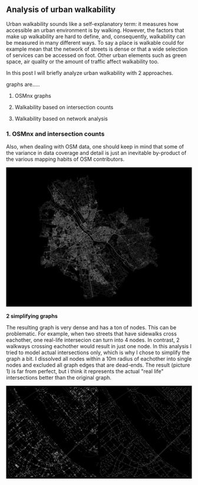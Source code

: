 ## Analysis of urban walkability

Urban walkability sounds like a self-explanatory term: it measures how accessible an urban environment is by walking. However, the factors that make up walkability are hard to define, and, consequently, walkability can be measured in many different ways. To say a place is walkable could for example mean that the network of streets is dense or that a wide selection of services can be accessed on foot. Other urban elements such as green space, air quality or the amount of traffic affect walkability too.

In this post I will briefly analyze urban walkability with 2 approaches.

graphs are.....

1. OSMnx graphs 

2. Walkability based on intersection counts

3. Walkability based on network analysis



### 1. OSMnx and intersection counts

Also, when dealing with OSM data, one should keep in mind that some of the variance in data coverage and detail is just an inevitable by-product of the various mapping habits of OSM contributors.

![Graph overview](docs/graph_overview.png)

**2 simplifying graphs**

The resulting graph is very dense and has a ton of nodes. This can be problematic. For example, when two streets that have sidewalks cross eachother, one real-life intersecion can turn into 4 nodes. In contrast, 2 walkways crossing eachother would result in just one node. In this analysis I tried to model actual intersections only, which is why I chose to simplify the graph a bit. I dissolved all nodes within a 10m radius of eachother into single nodes and excluded all graph edges that are dead-ends. The result (picture 1) is far from perfect, but i think it represents the actual "real life" intersections better than the original graph.

![Graph comparison](docs/graph_comparison.png)

